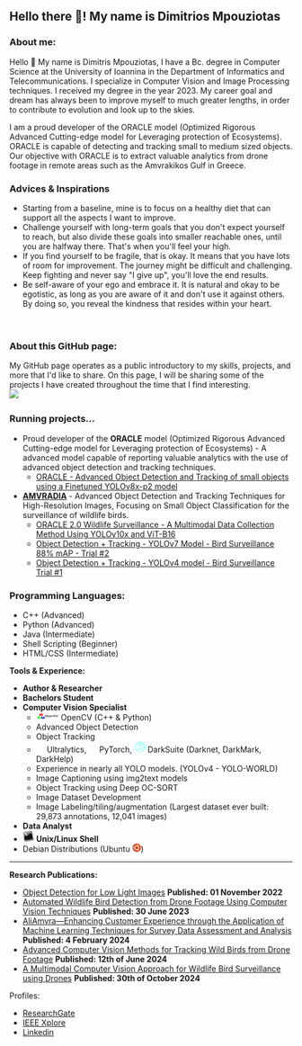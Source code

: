 ## Hello there :wave:! My name is Dimitrios Mpouziotas 

### About me:
Hello 👋 My name is Dimitris Mpouziotas, I have a Bc. degree in Computer Science at the University of Ioannina in the Department of Informatics and Telecommunications. I specialize in Computer Vision and Image Processing techniques. I received my degree in the year 2023. My career goal and dream has always been to improve myself to much greater lengths, in order to contribute to evolution and look up to the skies.

 I am a proud developer of the ORACLE model (Optimized Rigorous Advanced Cutting-edge model for Leveraging protection of Ecosystems). ORACLE is capable of detecting and tracking small to medium sized objects. Our objective with ORACLE is to extract valuable analytics from drone footage in remote areas such as the Amvrakikos Gulf in Greece.

### Advices & Inspirations
- Starting from a baseline, mine is to focus on a healthy diet that can support all the aspects I want to improve. <br/>
- Challenge yourself with long-term goals that you don't expect yourself to reach, but also divide these goals into smaller reachable ones, until you are halfway there. That's when you'll feel your high.<br/>
- If you find yourself to be fragile, that is okay. It means that you have lots of room for improvement. The journey might be difficult and challenging. Keep fighting and never say "I give up", you'll love the end results.<br/>
- Be self-aware of your ego and embrace it. It is natural and okay to be egotistic, as long as you are aware of it and don't use it against others. By doing so, you reveal the kindness that resides within your heart. <br/>
<br/><br/>

### About this GitHub page:
My GitHub page operates as a public introductory to my skills, projects, and more that I'd like to share. On this page, I will be sharing some of the projects I have created throughout the time that I find interesting. <br/>
![](https://komarev.com/ghpvc/?username=ChilledFerrum&color=green)

### Running projects...
 - Proud developer of the <a>**ORACLE** model (Optimized Rigorous Advanced Cutting-edge model for Leveraging protection of Ecosystems)</a> - A advanced model capable of reporting valuable analytics with the use of advanced object detection and tracking techniques.
    - <a href="https://youtu.be/P68YwJPc2DY">ORACLE - Advanced Object Detection and Tracking of small objects using a Finetuned YOLOv8x-p2 model</a>
 - <a href="https://kic.uoi.gr/el/amvradia-erevna-kai-anaptyxi-proigmenon-ypol/">**AMVRADIA**</a> - Advanced Object Detection and Tracking Techniques for High-Resolution Images, Focusing on Small Object Classification for the surveillance of wildlife birds.
    - <a href="https://youtu.be/i6lwUkJdKg0">ORACLE 2.0 Wildlife Surveillance - A Multimodal Data Collection Method Using YOLOv10x and ViT-B16</a>
    - <a href="https://youtu.be/MnMAoin4kec">Object Detection + Tracking - YOLOv7 Model - Bird Surveillance 88% mAP - Trial #2</a>
    - <a href="https://youtu.be/lMITeOJ_ss0">Object Detection + Tracking - YOLOv4 model - Bird Surveillance Trial #1</a>

### Programming Languages:
<!--  - <img src="https://github.com/ChilledFerrum/ChilledFerrum/blob/efa6c805340d33a03c2c8e8332661fb919610e2e/style/Python.png" width="25" height="25" position="relative"> -->
 - C++ (Advanced)
 - Python (Advanced) 
 - Java (Intermediate)
 - Shell Scripting (Beginner)
 - HTML/CSS (Intermediate)

**Tools & Experience:**
- **Author & Researcher**
- **Bachelors Student**
- **Computer Vision Specialist**
  - <img src="https://github.com/ChilledFerrum/ChilledFerrum/blob/c55b84bf0d87a1503484ecfa15cf438863084b65/style/OpenCV.png" width="40" height="15"> OpenCV (C++ & Python)
  - Advanced Object Detection
  - Object Tracking
  - <img src="https://assets-global.website-files.com/646dd1f1a3703e451ba81ecc/64994922cf2a6385a4bf4489_UltralyticsYOLO_mark_blue.svg" width="15" height="15"> Ultralytics, <img src="https://upload.wikimedia.org/wikipedia/commons/1/10/PyTorch_logo_icon.svg" width="15" height="15"> PyTorch, <img src="https://github.com/ChilledFerrum/ChilledFerrum/blob/182bcfd5384e5b133a6da195fbb5b2af89947eda/style/darknet.png" width="20" height="20"> DarkSuite (Darknet, DarkMark, DarkHelp)
  -  Experience in nearly all YOLO models. (YOLOv4 - YOLO-WORLD)
  - Image Captioning using img2text models
  - Object Tracking using Deep OC-SORT
  - Image Dataset Development
  - Image Labeling/tiling/augmentation (Largest dataset ever built: 29,873 annotations, 12,041 images)
- **Data Analyst**
- <img src="https://github.com/ChilledFerrum/ChilledFerrum/blob/51af7ea28b00011947c625eae60d5c71c4c3475b/style/BashLinuxUnixShell.png" width="20" height="20"> **Unix/Linux Shell**
- Debian Distributions (Ubuntu <img src="https://github.com/ChilledFerrum/ChilledFerrum/blob/5347db0418e383c999c1a95882fe9fcf34602d49/style/Ubuntu.png" width="15" height="15">)

---


**Research Publications:** <br/>
 - [Object Detection for Low Light Images](https://ieeexplore.ieee.org/document/9932921) **Published: 01 November 2022**
 - [Automated Wildlife Bird Detection from Drone Footage Using Computer Vision Techniques](https://www.mdpi.com/2076-3417/13/13/7787) **Published: 30 June 2023**
 - [AliAmvra—Enhancing Customer Experience through the Application of Machine Learning Techniques for Survey Data Assessment and Analysis](https://www.mdpi.com/2078-2489/15/2/83) **Published: 4 February 2024**
 - [Advanced Computer Vision Methods for Tracking Wild Birds from Drone Footage](https://www.mdpi.com/2826752) **Published: 12th of June 2024**
 - [A Multimodal Computer Vision Approach for Wildlife Bird Surveillance using Drones](http://dx.doi.org/10.1109/SEEDA-CECNSM63478.2024.00020) **Published: 30th of October 2024**

Profiles:
- [ResearchGate](https://www.researchgate.net/profile/Dimitris-Mpouziotas)
- [IEEE Xplore](https://ieeexplore.ieee.org/author/37089583858)
- [Linkedin](https://www.linkedin.com/in/dimitris-mpouziotas-a34318256/)
